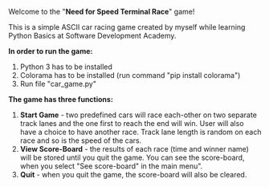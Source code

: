 Welcome to the "**Need for Speed Terminal Race**" game!

This is a simple ASCII car racing game created by myself while learning Python Basics at Software Development Academy.

**In order to run the game:**
1) Python 3 has to be installed
2) Colorama has to be installed (run command "pip install colorama")
3) Run file "car_game.py"

**The game has three functions:**
1) **Start Game** - two predefined cars will race each-other on two separate track lanes and the one first to
reach the end will win. User will also have a choice to have another race. Track lane length is random on each race and
so is the speed of the cars.
2) **View Score-Board** - the results of each race (time and winner name) will be stored until you quit the game. You 
can see the score-board, when you select "See score-board" in the main menu".
3) **Quit** - when you quit the game, the score-board will also be cleared.

